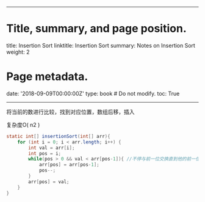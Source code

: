  ---
# Title, summary, and page position.
title: Insertion Sort
linktitle: Insertion Sort
summary: Notes on Insertion Sort
weight: 2

# Page metadata.
date: '2018-09-09T00:00:00Z'
type: book # Do not modify.
toc: True

---
将当前的数进行比较，找到对应位置，数组后移，插入

复杂度O( n2 )

```java
static int[] insertionSort(int[] arr){
	for (int i = 0; i < arr.length; i++) {
		int val = arr[i];
		int pos = i;
		while(pos > 0 && val < arr[pos-1]){ //不停与前一位交换直到他的前一位比他小或者相等
			arr[pos] = arr[pos-1];
			pos--;
		}
		arr[pos] = val;
	}
}
```